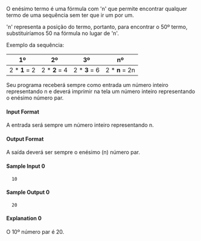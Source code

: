 O enésimo termo é uma fórmula com 'n' que permite encontrar qualquer termo de uma sequência sem ter que ir um por um.

'n' representa a posição do termo, portanto, para encontrar o 50º termo, substituiríamos 50 na fórmula no lugar de 'n'.

Exemplo da sequência:

| 1º             | 2º             | 3º             | nº              |
| -------------- | -------------- | -------------- | --------------- |
| 2 \* **1** = 2 | 2 \* **2** = 4 | 2 \* **3** = 6 | 2 \* **n** = 2n |

Seu programa receberá sempre como entrada um número inteiro representando n e deverá imprimir na tela um número inteiro representando o enésimo número par.

#### Input Format

A entrada será sempre um número inteiro representando n.

#### Output Format

A saída deverá ser sempre o enésimo (n) número par.

#### Sample Input 0

      10

#### Sample Output 0

      20

#### Explanation 0

O 10º número par é 20.
